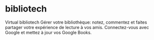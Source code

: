 # bibliotech
Virtual bibliotech
Gérer votre bibliothèque: notez, commentez et faites partager votre expérience de lecture à vos amis.
Connectez-vous avec Google et mettez à jour vos Google Books.
